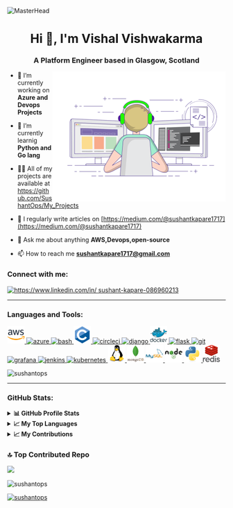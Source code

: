 ![MasterHead](https://www.google.com/imgres?q=cloud%20and%20devops%20banner&imgurl=https%3A%2F%2Fwww.yash.com%2Fwp-content%2Fuploads%2F2023%2F04%2Fblog-main-banner-devops.png&imgrefurl=https%3A%2F%2Fwww.yash.com%2Fblog%2Frole-of-devops-in-application-modernization%2F&docid=rBmEomzZ8Ge1BM&tbnid=22Dk3n4hTP0MYM&vet=12ahUKEwjGtJiuq92FAxWvWEEAHQ-8DIYQM3oECDcQAA..i&w=1350&h=400&hcb=2&ved=2ahUKEwjGtJiuq92FAxWvWEEAHQ-8DIYQM3oECDcQAA)

<h1 align="center">Hi 👋, I'm Vishal Vishwakarma</h1>
<h3 align="center">A Platform Engineer based in Glasgow, Scotland</h3>
<img align="right" alt="Coding" width="400" src="https://raw.githubusercontent.com/devSouvik/devSouvik/master/gif3.gif">


- 🔭 I’m currently working on **Azure and Devops Projects**

- 🌱 I’m currently learnig **Python and Go lang**

- 👨‍💻 All of my projects are available at https://github.com/SushantOps/My_Projects

- 📝 I regularly write articles on [https://medium.com/@sushantkapare1717](https://medium.com/@sushantkapare1717)

- 💬 Ask me about anything  **AWS,Devops,open-source**

- 📫 How to reach me **sushantkapare1717@gmail.com**

<h3 align="left">Connect with me:</h3>
<p align="left">
<a href="https://www.linkedin.com/in/sushantkapare/" target="blank"><img align="center" src="https://raw.githubusercontent.com/rahuldkjain/github-profile-readme-generator/master/src/images/icons/Social/linked-in-alt.svg" alt="https://www.linkedin.com/in/ sushant-kapare-086960213" height="30" width="40" /></a>
</p>

---

<h3 align="left">Languages and Tools:</h3>
<p align="left"> <a href="https://aws.amazon.com" target="_blank" rel="noreferrer"> <img src="https://raw.githubusercontent.com/devicons/devicon/master/icons/amazonwebservices/amazonwebservices-original-wordmark.svg" alt="aws" width="40" height="40"/> </a> <a href="https://azure.microsoft.com/en-in/" target="_blank" rel="noreferrer"> <img src="https://www.vectorlogo.zone/logos/microsoft_azure/microsoft_azure-icon.svg" alt="azure" width="40" height="40"/> </a> <a href="https://www.gnu.org/software/bash/" target="_blank" rel="noreferrer"> <img src="https://www.vectorlogo.zone/logos/gnu_bash/gnu_bash-icon.svg" alt="bash" width="40" height="40"/> </a> <a href="https://www.cprogramming.com/" target="_blank" rel="noreferrer"> <img src="https://raw.githubusercontent.com/devicons/devicon/master/icons/c/c-original.svg" alt="c" width="40" height="40"/> </a> <a href="https://circleci.com" target="_blank" rel="noreferrer"> <img src="https://www.vectorlogo.zone/logos/circleci/circleci-icon.svg" alt="circleci" width="40" height="40"/> </a> <a href="https://www.djangoproject.com/" target="_blank" rel="noreferrer"> <img src="https://cdn.worldvectorlogo.com/logos/django.svg" alt="django" width="40" height="40"/> </a> <a href="https://www.docker.com/" target="_blank" rel="noreferrer"> <img src="https://raw.githubusercontent.com/devicons/devicon/master/icons/docker/docker-original-wordmark.svg" alt="docker" width="40" height="40"/> </a> <a href="https://flask.palletsprojects.com/" target="_blank" rel="noreferrer"> <img src="https://www.vectorlogo.zone/logos/pocoo_flask/pocoo_flask-icon.svg" alt="flask" width="40" height="40"/> </a> <a href="https://git-scm.com/" target="_blank" rel="noreferrer"> <img src="https://www.vectorlogo.zone/logos/git-scm/git-scm-icon.svg" alt="git" width="40" height="40"/> </a> <a href="https://grafana.com" target="_blank" rel="noreferrer"> <img src="https://www.vectorlogo.zone/logos/grafana/grafana-icon.svg" alt="grafana" width="40" height="40"/> </a> <a href="https://www.jenkins.io" target="_blank" rel="noreferrer"> <img src="https://www.vectorlogo.zone/logos/jenkins/jenkins-icon.svg" alt="jenkins" width="40" height="40"/> </a> <a href="https://kubernetes.io" target="_blank" rel="noreferrer"> <img src="https://www.vectorlogo.zone/logos/kubernetes/kubernetes-icon.svg" alt="kubernetes" width="40" height="40"/> </a> <a href="https://www.linux.org/" target="_blank" rel="noreferrer"> <img src="https://raw.githubusercontent.com/devicons/devicon/master/icons/linux/linux-original.svg" alt="linux" width="40" height="40"/> </a> <a href="https://www.mongodb.com/" target="_blank" rel="noreferrer"> <img src="https://raw.githubusercontent.com/devicons/devicon/master/icons/mongodb/mongodb-original-wordmark.svg" alt="mongodb" width="40" height="40"/> </a> <a href="https://www.mysql.com/" target="_blank" rel="noreferrer"> <img src="https://raw.githubusercontent.com/devicons/devicon/master/icons/mysql/mysql-original-wordmark.svg" alt="mysql" width="40" height="40"/> </a> <a href="https://nodejs.org" target="_blank" rel="noreferrer"> <img src="https://raw.githubusercontent.com/devicons/devicon/master/icons/nodejs/nodejs-original-wordmark.svg" alt="nodejs" width="40" height="40"/> </a> <a href="https://www.python.org" target="_blank" rel="noreferrer"> <img src="https://raw.githubusercontent.com/devicons/devicon/master/icons/python/python-original.svg" alt="python" width="40" height="40"/> </a> <a href="https://redis.io" target="_blank" rel="noreferrer"> <img src="https://raw.githubusercontent.com/devicons/devicon/master/icons/redis/redis-original-wordmark.svg" alt="redis" width="40" height="40"/> </a> </p>
<p align="left"> <img src="https://komarev.com/ghpvc/?username=sushantops&label=Profile%20views&color=0e75b6&style=flat" alt="sushantops" /> </p>

---

<h3>GitHub Stats:</h3>

<details>
<summary><b>📊 GitHub Profile Stats</b></summary>
<p align="left"> <img src="https://github-readme-stats.vercel.app/api?username=SushantOps&show_icons=true&locale=en" alt="SushantOps" />
</details>
<details>
  <summary><b>📈 My Top Languages</b></summary>

<p><img align="left" src="http://github-profile-summary-cards.vercel.app/api/cards/repos-per-language?username=SushantOps&theme=aura" alt="SushantOps" 
  <p><img align="center" src="http://github-profile-summary-cards.vercel.app/api/cards/most-commit-language?username=SushantOps&theme=aura" alt="SushantOps" /></p>
</details> 

  </details>
    <details>
  <summary><b>📈 My Contributions</b></summary>
   
<p>&nbsp;<img align="center" src="http://github-profile-summary-cards.vercel.app/api/cards/profile-details?username=SushantOps&theme=great_gatsby" alt="SushantOps" /></p>
 

</details>


### 🔝 Top Contributed Repo
![](https://github-contributor-stats.vercel.app/api?username=Sushantops&limit=5&theme=flat&combine_all_yearly_contributions=true)

<p align="left"> <img src="https://komarev.com/ghpvc/?username=sushantops&label=Profile%20views&color=0e75b6&style=flat" alt="sushantops" /> </p>

<p align="left"> <a href="https://github.com/ryo-ma/github-profile-trophy"><img src="https://github-profile-trophy.vercel.app/?username=sushantops" alt="sushantops" /></a> </p>
